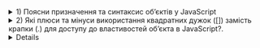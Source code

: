 <details>
<summary>1) Поясни призначення та синтаксис об’єктів у JavaScript</summary>
<br>
![Alt text](image-1.png)
</details>

<details>
<summary>2) Які плюси та мінуси використання квадратних дужок ([]) замість крапки (.) для доступу до властивостей об’єкта в JavaScript?.</summary>
<br>
<img src="https://imgur.com/4x31eJM.png" />

</details>

<details>